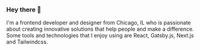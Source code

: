 ### Hey there 👋

I'm a frontend developer and designer from Chicago, IL who is passionate about creating innovative solutions that help people and make a difference. Some tools and technologies that I enjoy using are React, Gatsby.js, Next.js and Tailwindcss.

